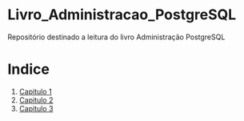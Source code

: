 # Livro_Administracao_PostgreSQL
Repositório destinado a leitura do livro Administração PostgreSQL

# Indice

1. [Capitulo 1](./capitulo_1/capitulo_1.md "Capitulo 1")
2. [Capitulo 2](./capitulo_2/capitulo_2.md "Capitulo 2")
3. [Capitulo 3](./capitulo_3/capitulo_3.md "Capitulo 3")